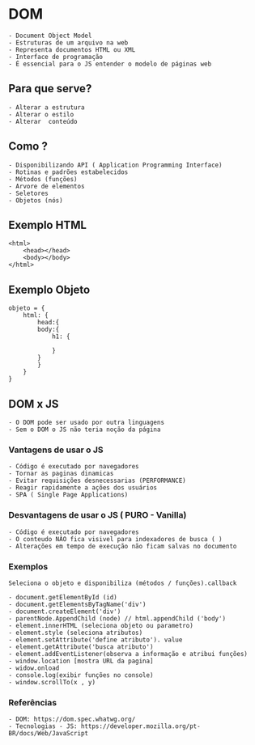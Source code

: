 # DOM

    - Document Object Model
    - Estruturas de um arquivo na web
    - Representa documentos HTML ou XML
    - Interface de programação
    - É essencial para o JS entender o modelo de páginas web

## Para que serve?

    - Alterar a estrutura
    - Alterar o estilo
    - Alterar  conteúdo

## Como ?

    - Disponibilizando API ( Application Programming Interface)
    - Rotinas e padrões estabelecidos
    - Métodos (funções)
    - Arvore de elementos
    - Seletores
    - Objetos (nós)

## Exemplo HTML

    <html>
        <head></head>
        <body></body>
    </html>

## Exemplo Objeto

    objeto = {
        html: {
            head:{
            body:{
                h1: {

                }
            }
            }
        }
    }

## DOM x JS

    - O DOM pode ser usado por outra linguagens
    - Sem o DOM o JS não teria noção da página

### Vantagens de usar o JS

    - Código é executado por navegadores
    - Tornar as paginas dinamicas
    - Evitar requisições desnecessarias (PERFORMANCE)
    - Reagir rapidamente a ações dos usuários
    - SPA ( Single Page Applications)

### Desvantagens de usar o JS ( PURO - Vanilla)

    - Código é executado por navegadores
    - O conteudo NÂO fica visivel para indexadores de busca ( )
    - Alterações em tempo de execução não ficam salvas no documento

### Exemplos 
    Seleciona o objeto e disponibiliza (métodos / funções).callback

    - document.getElementById (id)
    - document.getElementsByTagName('div')
    - document.createElement('div')
    - parentNode.AppendChild (node) // html.appendChild ('body')
    - element.innerHTML (seleciona objeto ou parametro)
    - element.style (seleciona atributos)
    - element.setAttribute('define atributo'). value
    - element.getAttribute('busca atributo')
    - element.addEventListener(observa a informação e atribui funções)
    - window.location [mostra URL da pagina]
    - widow.onload 
    - console.log(exibir funções no console)
    - window.scrollTo(x , y)

### Referências

    - DOM: https://dom.spec.whatwg.org/
    - Tecnologias - JS: https://developer.mozilla.org/pt-BR/docs/Web/JavaScript
    